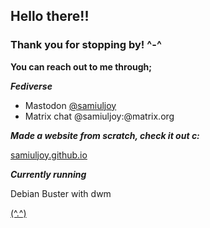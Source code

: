 ## Hello there!!

### Thank you for stopping by! ^-^

**You can reach out to me through;**

***Fediverse***

* Mastodon [@samiuljoy](https://fosstodon.org/@samiuljoy)
* Matrix chat @samiuljoy:@matrix.org

***Made a website from scratch, check it out c:***

[samiuljoy.github.io](https://samiuljoy.github.io)

***Currently running***

Debian Buster with dwm

[(^.^)](https://www.youtube.com/watch?v=BM4cnioNmDU)
<!--
**samiuljoy/samiuljoy** is a ✨ _special_ ✨ repository because its `README.md` (this file) appears on your GitHub profile.

Here are some ideas to get you started:

- 🔭 I’m currently working on ...
- 🌱 I’m currently learning ...
- 👯 I’m looking to collaborate on ...
- 🤔 I’m looking for help with ...
- 💬 Ask me about ...
- 📫 How to reach me: ...
- 😄 Pronouns: ...
- ⚡ Fun fact: ...
-->
